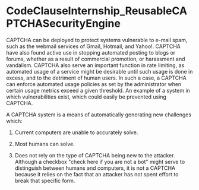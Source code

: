 # CodeClauseInternship_ReusableCAPTCHASecurityEngine

CAPTCHA can be deployed to protect systems vulnerable to e-mail spam, such as the webmail services of Gmail,
Hotmail, and Yahoo!. CAPTCHA have also found active use in stopping automated posting to blogs or forums, whether as
a result of commercial promotion, or harassment and vandalism. CAPTCHA also serve an important function in rate
limiting, as automated usage of a service might be desirable until such usage is done in excess, and to the detriment of
human users. In such a case, a CAPTCHA can enforce automated usage policies as set by the administrator when certain
usage metrics exceed a given threshold. An example of a system in which vulnerabilities exist, which could easily be
prevented using CAPTCHA.

A CAPTCHA system is a means of automatically generating new challenges which:

1. Current computers are unable to accurately solve.
   
2. Most humans can solve.
 
3. Does not rely on the type of CAPTCHA being new to the attacker. Although a checkbox "check here if you are not a
bot" might serve to distinguish between humans and computers, it is not a CAPTCHA because it relies on the fact that an
attacker has not spent effort to break that specific form.
